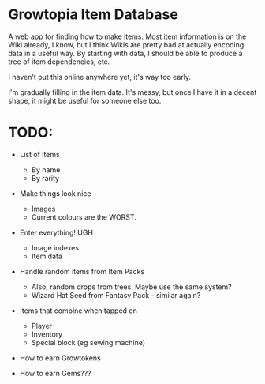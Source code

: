 # Growtopia Item Database
A web app for finding how to make items. Most item information is on the Wiki already, I know, but I think Wikis are pretty bad at actually encoding data in a useful way. By starting with data, I should be able to produce a tree of item dependencies, etc.

I haven't put this online anywhere yet, it's way too early.

I'm gradually filling in the item data. It's messy, but once I have it in a decent shape, it might be useful for someone else too.

# TODO:

- List of items
	- By name
	- By rarity

- Make things look nice
	- Images
	- Current colours are the WORST.

- Enter everything! UGH
	- Image indexes
	- Item data

- Handle random items from Item Packs
	- Also, random drops from trees. Maybe use the same system?
	- Wizard Hat Seed from Fantasy Pack - similar again?
- Items that combine when tapped on
	- Player
	- Inventory
	- Special block (eg sewing machine)
- How to earn Growtokens
- How to earn Gems???